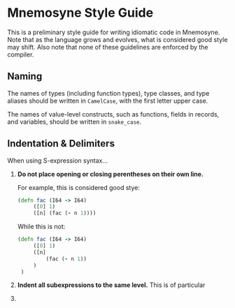 Mnemosyne Style Guide
=====================

This is a preliminary style guide for writing idiomatic code in Mnemosyne. Note that as the language grows and evolves, what is considered good style may shift. Also note that none of these guidelines are enforced by the compiler.

Naming
------

The names of types (including function types), type classes, and type aliases should be written in `CamelCase`, with the first letter upper case.

The names of value-level constructs, such as functions, fields in records, and variables, should be written in `snake_case`.

Indentation & Delimiters
------------------------

When using S-expression syntax...

1. **Do not place opening or closing perentheses on their own line.**

   For example, this is considered good stye:
   ```clojure
   (defn fac (I64 -> I64)
        ([0] 1)
        ([n] (fac (- n 1))))
   ```
   While this is not:
   ```clojure
   (defn fac (I64 -> I64)
        ([0] 1)
        ([n]
            (fac (- n 1))
        )
    )
   ```

2. **Indent all subexpressions to the same level.**
   This is of particular
3.
